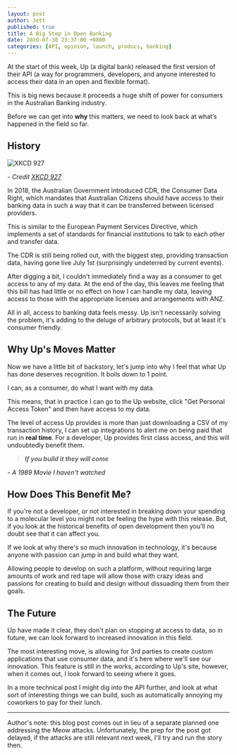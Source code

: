 ```yaml
---
layout: post
author: Jett
published: true
title: A Big Step in Open Banking
date: 2020-07-30 23:37:00 +0800
categories: [API, opinion, launch, producs, banking]
---
```

At the start of this week, Up (a digital bank) released the first version of their API (a way for programmers, developers, and anyone interested to access their data in an open and flexible format).

This is big news because it proceeds a huge shift of power for consumers in the Australian Banking industry.

Before we can get into **why** this matters, we need to look back at what’s happened in the field so far.

## History

![XKCD 927][standardscomic]

*- Credit [XKCD 927](standardscomicsource)*

In 2018, the Australian Government introduced CDR, the Consumer Data Right, which mandates that Australian Citizens should have access to their banking data in such a way that it can be transferred between licensed providers.

This is similar to the European Payment Services Directive, which implements a set of standards for financial institutions to talk to each other and transfer data.

The CDR is still being rolled out, with the biggest step, providing transaction data, having gone live July 1st (surprisingly undeterred by current events).

After digging a bit, I couldn't immediately find a way as a consumer to get access to any of my data. At the end of the day, this leaves me feeling that this bill has had little or no effect on how I can handle my data, leaving access to those with the appropriate licenses and arrangements with ANZ.

All in all, access to banking data feels messy. Up isn't necessarily solving the problem, it's adding to the deluge of arbitrary protocols, but at least it's consumer friendly.

## Why Up's Moves Matter

Now we have a little bit of backstory, let's jump into why I feel that what Up has done deserves recognition. It boils down to 1 point.

I can, as a consumer, do what I want with my data.

This means, that in practice I can go to the Up website, click "Get Personal Access Token" and then have access to my data.

The level of access Up provides is more than just downloading a CSV of my transaction history, I can set up integrations to alert me on being paid that run in **real time**. For a developer, Up provides first class access, and this will undoubtedly benefit them.

> ***If you build it they will come***

*- A 1989 Movie I haven't watched*

## How Does This Benefit Me?

If you're not a developer, or not interested in breaking down your spending to a molecular level you might not be feeling the hype with this release. But, if you look at the historical benefits of open development then you'll no doubt see that it can  affect you.

If we look at why there's so much innovation in technology, it's because anyone with passion can jump in and build what they want.

Allowing people to develop on such a platform, without requiring large amounts of work and red tape will allow those with crazy ideas and passions for creating to build and design without dissuading them from their goals.

## The Future

Up have made it clear, they don't plan on stopping at access to data, so in future, we can look forward to increased innovation in this field.

The most interesting move, is allowing for 3rd parties to create custom applications that use consumer data, and it's here where we'll see our innovation. This feature is still in the works, according to Up's site, however, when it comes out, I look forward to seeing where it goes.

In a more technical post I might dig into the API further, and look at what sort of interesting things we can build, such as automatically annoying my coworkers to pay for their lunch.

<hr>

Author's note: this blog post comes out in lieu of a separate planned one addressing the Meow attacks. Unfortunately, the prep for the post got delayed, if the attacks are still relevant next week, I'll try and run the story then.

[standardscomic]:    https://imgs.xkcd.com/comics/standards.png
[standardscomicsource]:    https://xkcd.com/927/

